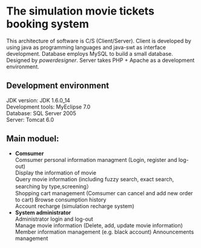 # The simulation movie tickets booking system
This  architecture of software is C/S (Client/Server).
Client is developed by using java as programming languages and java-swt as interface development.
Database employs MySQL to build a small database. Designed by *powerdesigner*.
Server takes PHP + Apache as a development environment. 
## Development environment
JDK version: JDK 1.6.0_14  
Development tools: MyEclipse 7.0  
Database: SQL Server 2005  
Server: Tomcat 6.0  
## Main moduel:
* **Comsumer**   
Comsumer personal information managment (Login, register and log-out)  
Display the information of movie  
Query movie information (including fuzzy search, exact search, searching by type,screening）  
Shopping cart management (Comsumer can cancel and add new order to cart)
Browse consumption history  
Account recharge (simulation recharge system)
* **System administrator**  
Administrator login and log-out  
Manage movie information (Delete, add, update movie information)  
Member information management (e.g. black account)
Announcements management
